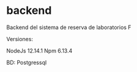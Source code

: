 # backend
Backend del sistema de reserva de laboratorios F

Versiones:

NodeJs 12.14.1 
Npm 6.13.4 

BD: Postgressql
